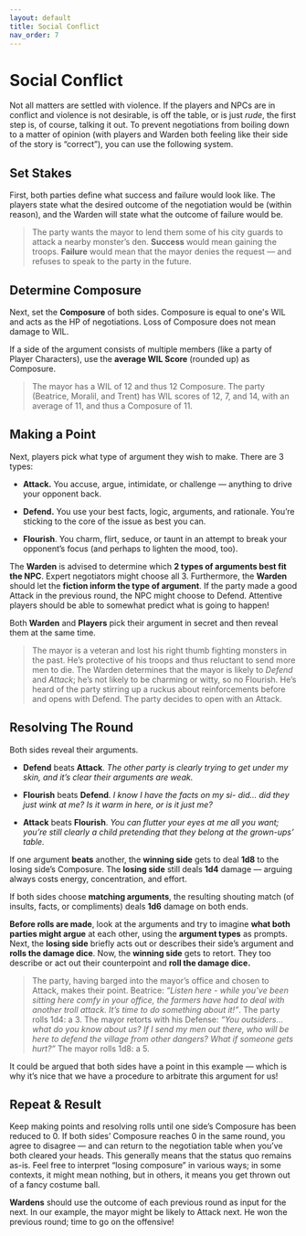 ```yaml
---
layout: default
title: Social Conflict
nav_order: 7
---
```

# Social Conflict

Not all matters are settled with violence. If the players and NPCs are in conflict and violence is not desirable, is off the table, or is just *rude*, the first step is, of course, talking it out. To prevent negotiations from boiling down to a matter of opinion (with players and Warden both feeling like their side of the story is “correct”), you can use the following system.

## Set Stakes

First, both parties define what success and failure would look like. The players state what the desired outcome of the negotiation would be (within reason), and the Warden will state what the outcome of failure would be.

> The party wants the mayor to lend them some of his city guards to attack a nearby monster’s den. **Success** would mean gaining the troops. **Failure** would mean that the mayor denies the request — and refuses to speak to the party in the future.

## Determine Composure

Next, set the **Composure** of both sides. Composure is equal to one's WIL and acts as the HP of negotiations. Loss of Composure does not mean damage to WIL.

If a side of the argument consists of multiple members (like a party of Player Characters), use the **average WIL Score** (rounded up) as Composure.

> The mayor has a WIL of 12 and thus 12 Composure. The party (Beatrice, Moralil, and Trent) has WIL scores of 12, 7, and 14, with an average of 11, and thus a Composure of 11.

## Making a Point

Next, players pick what type of argument they wish to make. There are 3 types:

- **Attack.** You accuse, argue, intimidate, or challenge — anything to drive your opponent back.

- **Defend.** You use your best facts, logic, arguments, and rationale. You’re sticking to the core of the issue as best you can.

- **Flourish**. You charm, flirt, seduce, or taunt in an attempt to break your opponent’s focus (and perhaps to lighten the mood, too).

The **Warden** is advised to determine which **2 types of arguments best fit the NPC**. Expert negotiators might choose all 3. Furthermore, the **Warden** should let the **fiction inform the type of argument**. If the party made a good Attack in the previous round, the NPC might choose to Defend. Attentive players should be able to somewhat predict what is going to happen!

Both **Warden** and **Players** pick their argument in secret and then reveal them at the same time.

> The mayor is a veteran and lost his right thumb fighting monsters in the past. He’s protective of his troops and thus reluctant to send more men to die. The Warden determines that the mayor is likely to *Defend* and *Attack*; he’s not likely to be charming or witty, so no Flourish. He’s heard of the party stirring up a ruckus about reinforcements before and opens with Defend. The party decides to open with an Attack.

## Resolving The Round

Both sides reveal their arguments.

- **Defend** beats **Attack**. *The other party is clearly trying to get under my skin, and it’s clear their arguments are weak.*

- **Flourish** beats **Defend**. *I know I have the facts on my si- did… did they just wink at me? Is it warm in here, or is it just me?*

- **Attack** beats **Flourish**. *You can flutter your eyes at me all you want; you’re still clearly a child pretending that they belong at the grown-ups’ table.*

If one argument **beats** another, the **winning side** gets to deal **1d8** to the losing side’s Composure. The **losing side** still deals **1d4** damage — arguing always costs energy, concentration, and effort.

If both sides choose **matching arguments**, the resulting shouting match (of insults, facts, or compliments) deals **1d6** damage on both ends.

**Before rolls are made**, look at the arguments and try to imagine **what both parties might argue** at each other, using the **argument types** as prompts. Next, the **losing side** briefly acts out or describes their side’s argument and **rolls the damage dice**. Now, the **winning side** gets to retort. They too describe or act out their counterpoint and **roll the damage dice.**

> The party, having barged into the mayor’s office and chosen to Attack, makes their point. Beatrice: *“Listen here - while you’ve been sitting here comfy in your office, the farmers have had to deal with another troll attack. It’s time to do something about it!”*. The party rolls 1d4: a 3. The mayor retorts with his Defense: *“You outsiders… what do you know about us? If I send my men out there, who will be here to defend the village from other dangers? What if someone gets hurt?”* The mayor rolls 1d8: a 5.

It could be argued that both sides have a point in this example — which is why it’s nice that we have a procedure to arbitrate this argument for us!

## Repeat & Result

Keep making points and resolving rolls until one side’s Composure has been reduced to 0. If both sides’ Composure reaches 0 in the same round, you agree to disagree — and can return to the negotiation table when you’ve both cleared your heads. This generally means that the status quo remains as-is. Feel free to interpret “losing composure” in various ways; in some contexts, it might mean nothing, but in others, it means you get thrown out of a fancy costume ball.

**Wardens** should use the outcome of each previous round as input for the next. In our example, the mayor might be likely to Attack next. He won the previous round; time to go on the offensive!
